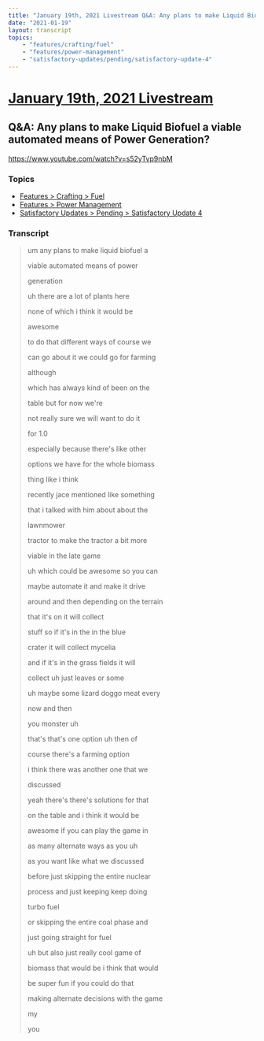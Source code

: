 ```yaml
---
title: "January 19th, 2021 Livestream Q&A: Any plans to make Liquid Biofuel a viable automated means of Power Generation?"
date: "2021-01-19"
layout: transcript
topics:
    - "features/crafting/fuel"
    - "features/power-management"
    - "satisfactory-updates/pending/satisfactory-update-4"
---
```

# [January 19th, 2021 Livestream](../2021-01-19.md)
## Q&A: Any plans to make Liquid Biofuel a viable automated means of Power Generation?
https://www.youtube.com/watch?v=s52yTvp9nbM

### Topics
* [Features > Crafting > Fuel](../topics/features/crafting/fuel.md)
* [Features > Power Management](../topics/features/power-management.md)
* [Satisfactory Updates > Pending > Satisfactory Update 4](../topics/satisfactory-updates/pending/satisfactory-update-4.md)

### Transcript

> um any plans to make liquid biofuel a
> 
> viable automated means of power
> 
> generation
> 
> uh there are a lot of plants here
> 
> none of which i think it would be
> 
> awesome
> 
> to do that different ways of course we
> 
> can go about it we could go for farming
> 
> although
> 
> which has always kind of been on the
> 
> table but for now we're
> 
> not really sure we will want to do it
> 
> for 1.0
> 
> especially because there's like other
> 
> options we have for the whole biomass
> 
> thing like i think
> 
> recently jace mentioned like something
> 
> that i talked with him about about the
> 
> lawnmower
> 
> tractor to make the tractor a bit more
> 
> viable in the late game
> 
> uh which could be awesome so you can
> 
> maybe automate it and make it drive
> 
> around and then depending on the terrain
> 
> that it's on it will collect
> 
> stuff so if it's in the in the blue
> 
> crater it will collect mycelia
> 
> and if it's in the grass fields it will
> 
> collect uh just leaves or some
> 
> uh maybe some lizard doggo meat every
> 
> now and then
> 
> you monster uh
> 
> that's that's one option uh then of
> 
> course there's a farming option
> 
> i think there was another one that we
> 
> discussed
> 
> yeah there's there's solutions for that
> 
> on the table and i think it would be
> 
> awesome if you can play the game in
> 
> as many alternate ways as you uh
> 
> as you want like what we discussed
> 
> before just skipping the entire nuclear
> 
> process and just keeping keep doing
> 
> turbo fuel
> 
> or skipping the entire coal phase and
> 
> just going straight for fuel
> 
> uh but also just really cool game of
> 
> biomass that would be i think that would
> 
> be super fun if you could do that
> 
> making alternate decisions with the game
> 
> my
> 
> you
> 
